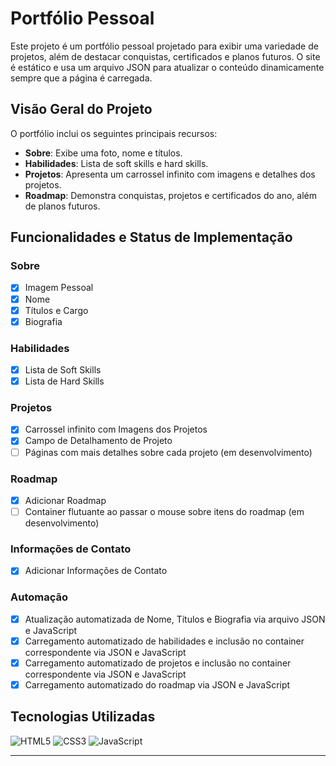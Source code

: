 # Portfólio Pessoal

Este projeto é um portfólio pessoal projetado para exibir uma variedade de projetos, além de destacar conquistas, certificados e planos futuros. O site é estático e usa um arquivo JSON para atualizar o conteúdo dinamicamente sempre que a página é carregada.

## Visão Geral do Projeto

O portfólio inclui os seguintes principais recursos:

- **Sobre**: Exibe uma foto, nome e títulos.
- **Habilidades**: Lista de soft skills e hard skills.
- **Projetos**: Apresenta um carrossel infinito com imagens e detalhes dos projetos.
- **Roadmap**: Demonstra conquistas, projetos e certificados do ano, além de planos futuros.

## Funcionalidades e Status de Implementação

### Sobre
- [x] Imagem Pessoal
- [x] Nome
- [x] Títulos e Cargo
- [x] Biografia 

### Habilidades
- [x] Lista de Soft Skills
- [x] Lista de Hard Skills

### Projetos
- [x] Carrossel infinito com Imagens dos Projetos
- [x] Campo de Detalhamento de Projeto
- [ ] Páginas com mais detalhes sobre cada projeto (em desenvolvimento)

### Roadmap
- [x] Adicionar Roadmap
- [ ] Container flutuante ao passar o mouse sobre itens do roadmap (em desenvolvimento)

### Informações de Contato
- [x] Adicionar Informações de Contato

### Automação
- [x] Atualização automatizada de Nome, Títulos e Biografia via arquivo JSON e JavaScript
- [x] Carregamento automatizado de habilidades e inclusão no container correspondente via JSON e JavaScript
- [x] Carregamento automatizado de projetos e inclusão no container correspondente via JSON e JavaScript
- [x] Carregamento automatizado do roadmap via JSON e JavaScript

## Tecnologias Utilizadas

![HTML5](https://img.shields.io/badge/html5-%23E34F26.svg?style=for-the-badge&logo=html5&logoColor=white)
![CSS3](https://img.shields.io/badge/css3-%231572B6.svg?style=for-the-badge&logo=css3&logoColor=white)
![JavaScript](https://img.shields.io/badge/javascript-%23323330.svg?style=for-the-badge&logo=javascript&logoColor=%23F7DF1E)

---